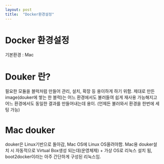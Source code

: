 ```yaml
---
layout: post
title:  "Docker환경설정"
---
```


# Docker 환경설정
기본환경 : Mac

# Douker 란?
필요한 모듈을 블럭처럼 만들어 관리, 설치, 확장 등 용이하게 하기 위함.
제대로 만든 image(douker에 쌓는 한 블럭)는 어느 환경에서도 불러들여 쉽게 재사용 가능해지고 어느 환경에서도 동일한 결과를 만들어내는데 용이.
(언제든 불러와서 환경을 한번에 세팅 가능)

# Mac douker
douker은 Linux기반으로 돌아감, Mac OS에 Linux OS올려야함.
Mac용 douker설치 시 자동적으로 Virtual Box생성 되는데(운영체제) + 가상 OS로 리눅스 설치 됨, boot2docker이라는 아주 간단하게 구성된 리눅스임.


